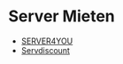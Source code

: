 # Server Mieten

* [SERVER4YOU](https://www.server4you.de/)
* [Servdiscount](https://servdiscount.com/)

